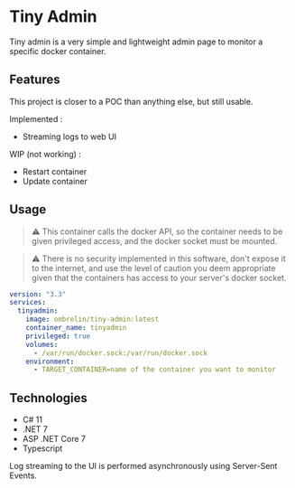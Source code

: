 # Tiny Admin

Tiny admin is a very simple and lightweight admin page to monitor a specific docker container.

## Features

This project is closer to a POC than anything else, but still usable.

Implemented : 

- Streaming logs to web UI

WIP (not working) : 

- Restart container
- Update container

## Usage

> ⚠ This container calls the docker API, so the container needs to be given privileged access, and the docker socket must be mounted.

> ⚠ There is no security implemented in this software, don't expose it to the internet, and use the level of caution you deem appropriate given that the containers has access to your server's docker socket.

```yaml
version: "3.3"
services:
  tinyadmin:
    image: ombrelin/tiny-admin:latest
    container_name: tinyadmin
    privileged: true
    volumes:
      - /var/run/docker.sock:/var/run/docker.sock
    environment:
      - TARGET_CONTAINER=name of the container you want to monitor
```

## Technologies

- C# 11
- .NET 7
- ASP .NET Core 7
- Typescript

Log streaming to the UI is performed asynchronously using Server-Sent Events.